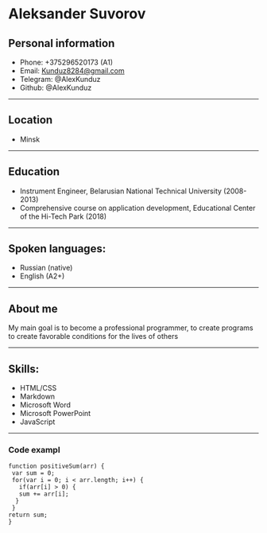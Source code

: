 # Aleksander Suvorov

## Personal information
* Phone: +375296520173 (A1)
* Email: Kunduz8284@gmail.com
* Telegram: @AlexKunduz
* Github: @AlexKunduz
------

## Location
* Minsk

------

## Education 
* Instrument Engineer, Belarusian National Technical University (2008-2013)
* Comprehensive course on application development, Educational Center of the Hi-Tech Park (2018)

------

## Spoken languages:
* Russian (native)
* English (A2+)
------
## About me


My main goal is to become a professional programmer, to create programs to create favorable conditions for the lives of others


------
## Skills:
* HTML/CSS 
* Markdown
* Microsoft Word
* Microsoft PowerPoint
* JavaScript
-------

### Code exampl
````
function positiveSum(arr) {
 var sum = 0;
 for(var i = 0; i < arr.length; i++) {
   if(arr[i] > 0) {
   sum += arr[i];
  }
 }
return sum;
}
````
